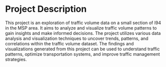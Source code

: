 # Project Description

This project is an exploration of traffic volume data on a small section of I94 in the MSP area. It aims to analyze and visualize traffic volume patterns to gain insights and make informed decisions. The project utilizes various data analysis and visualization techniques to uncover trends, patterns, and correlations within the traffic volume dataset. The findings and visualizations generated from this project can be used to understand traffic patterns, optimize transportation systems, and improve traffic management strategies.
